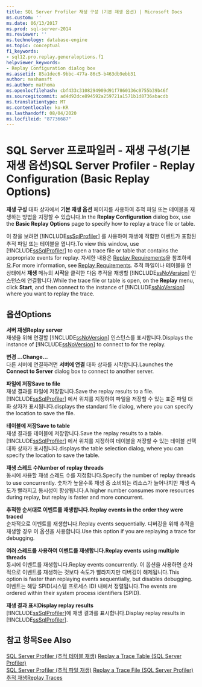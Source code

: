 ```yaml
---
title: SQL Server Profiler 재생 구성 (기본 재생 옵션) | Microsoft Docs
ms.custom: ''
ms.date: 06/13/2017
ms.prod: sql-server-2014
ms.reviewer: ''
ms.technology: database-engine
ms.topic: conceptual
f1_keywords:
- sql12.pro.replay.generaloptions.f1
helpviewer_keywords:
- Replay Configuration dialog box
ms.assetid: 85a1dec6-9bbc-477a-86c5-b463db9ebb31
author: mashamsft
ms.author: mathoma
ms.openlocfilehash: cbf433c3108294909d91f7860136c0755b39b46f
ms.sourcegitcommit: ad4d92dce894592a259721a1571b1d8736abacdb
ms.translationtype: MT
ms.contentlocale: ko-KR
ms.lasthandoff: 08/04/2020
ms.locfileid: "87736687"
---
```

# <a name="sql-server-profiler---replay-configuration-basic-replay-options"></a><span data-ttu-id="56542-102">SQL Server 프로파일러 - 재생 구성(기본 재생 옵션)</span><span class="sxs-lookup"><span data-stu-id="56542-102">SQL Server Profiler - Replay Configuration (Basic Replay Options)</span></span>
  <span data-ttu-id="56542-103">**재생 구성** 대화 상자에서 **기본 재생 옵션** 페이지를 사용하여 추적 파일 또는 테이블을 재생하는 방법을 지정할 수 있습니다.</span><span class="sxs-lookup"><span data-stu-id="56542-103">In the **Replay Configuration** dialog box, use the **Basic Replay Options** page to specify how to replay a trace file or table.</span></span>  
  
 <span data-ttu-id="56542-104">이 창을 보려면 [!INCLUDE[ssSqlProfiler](../includes/sssqlprofiler-md.md)] 를 사용하여 재생에 적합한 이벤트가 포함된 추적 파일 또는 테이블을 엽니다.</span><span class="sxs-lookup"><span data-stu-id="56542-104">To view this window, use [!INCLUDE[ssSqlProfiler](../includes/sssqlprofiler-md.md)] to open a trace file or table that contains the appropriate events for replay.</span></span> <span data-ttu-id="56542-105">자세한 내용은 [Replay Requirements](../tools/sql-server-profiler/replay-requirements.md)을 참조하세요.</span><span class="sxs-lookup"><span data-stu-id="56542-105">For more information, see [Replay Requirements](../tools/sql-server-profiler/replay-requirements.md).</span></span> <span data-ttu-id="56542-106">추적 파일이나 테이블을 연 상태에서 **재생** 메뉴의 **시작**을 클릭한 다음 추적을 재생할 [!INCLUDE[ssNoVersion](../includes/ssnoversion-md.md)] 인스턴스에 연결합니다.</span><span class="sxs-lookup"><span data-stu-id="56542-106">While the trace file or table is open, on the **Replay** menu, click **Start**, and then connect to the instance of [!INCLUDE[ssNoVersion](../includes/ssnoversion-md.md)] where you want to replay the trace.</span></span>  
  
## <a name="options"></a><span data-ttu-id="56542-107">옵션</span><span class="sxs-lookup"><span data-stu-id="56542-107">Options</span></span>  
 <span data-ttu-id="56542-108">**서버 재생**</span><span class="sxs-lookup"><span data-stu-id="56542-108">**Replay server**</span></span>  
 <span data-ttu-id="56542-109">재생을 위해 연결할 [!INCLUDE[ssNoVersion](../includes/ssnoversion-md.md)] 인스턴스를 표시합니다.</span><span class="sxs-lookup"><span data-stu-id="56542-109">Displays the instance of [!INCLUDE[ssNoVersion](../includes/ssnoversion-md.md)] to connect to for the replay.</span></span>  
  
 <span data-ttu-id="56542-110">**변경 ...**</span><span class="sxs-lookup"><span data-stu-id="56542-110">**Change...**</span></span>  
 <span data-ttu-id="56542-111">다른 서버에 연결하려면 **서버에 연결** 대화 상자를 시작합니다.</span><span class="sxs-lookup"><span data-stu-id="56542-111">Launches the **Connect to Server** dialog box to connect to another server.</span></span>  
  
 <span data-ttu-id="56542-112">**파일에 저장**</span><span class="sxs-lookup"><span data-stu-id="56542-112">**Save to file**</span></span>  
 <span data-ttu-id="56542-113">재생 결과를 파일에 저장합니다.</span><span class="sxs-lookup"><span data-stu-id="56542-113">Save the replay results to a file.</span></span> [!INCLUDE[ssSqlProfiler](../includes/sssqlprofiler-md.md)] <span data-ttu-id="56542-114">에서 위치를 지정하여 파일을 저장할 수 있는 표준 파일 대화 상자가 표시됩니다.</span><span class="sxs-lookup"><span data-stu-id="56542-114">displays the standard file dialog, where you can specify the location to save the file.</span></span>  
  
 <span data-ttu-id="56542-115">**테이블에 저장**</span><span class="sxs-lookup"><span data-stu-id="56542-115">**Save to table**</span></span>  
 <span data-ttu-id="56542-116">재생 결과를 테이블에 저장합니다.</span><span class="sxs-lookup"><span data-stu-id="56542-116">Save the replay results to a table.</span></span> [!INCLUDE[ssSqlProfiler](../includes/sssqlprofiler-md.md)] <span data-ttu-id="56542-117">에서 위치를 지정하여 테이블을 저장할 수 있는 테이블 선택 대화 상자가 표시됩니다.</span><span class="sxs-lookup"><span data-stu-id="56542-117">displays the table selection dialog, where you can specify the location to save the table.</span></span>  
  
 <span data-ttu-id="56542-118">**재생 스레드 수**</span><span class="sxs-lookup"><span data-stu-id="56542-118">**Number of replay threads**</span></span>  
 <span data-ttu-id="56542-119">동시에 사용할 재생 스레드 수를 지정합니다.</span><span class="sxs-lookup"><span data-stu-id="56542-119">Specify the number of replay threads to use concurrently.</span></span> <span data-ttu-id="56542-120">숫자가 높을수록 재생 중 소비되는 리소스가 늘어나지만 재생 속도가 빨라지고 동시성이 향상됩니다.</span><span class="sxs-lookup"><span data-stu-id="56542-120">A higher number consumes more resources during replay, but replay is faster and more concurrent.</span></span>  
  
 <span data-ttu-id="56542-121">**추적한 순서대로 이벤트를 재생합니다.**</span><span class="sxs-lookup"><span data-stu-id="56542-121">**Replay events in the order they were traced**</span></span>  
 <span data-ttu-id="56542-122">순차적으로 이벤트를 재생합니다.</span><span class="sxs-lookup"><span data-stu-id="56542-122">Replay events sequentially.</span></span> <span data-ttu-id="56542-123">디버깅을 위해 추적을 재생할 경우 이 옵션을 사용합니다.</span><span class="sxs-lookup"><span data-stu-id="56542-123">Use this option if you are replaying a trace for debugging.</span></span>  
  
 <span data-ttu-id="56542-124">**여러 스레드를 사용하여 이벤트를 재생합니다.**</span><span class="sxs-lookup"><span data-stu-id="56542-124">**Replay events using multiple threads**</span></span>  
 <span data-ttu-id="56542-125">동시에 이벤트를 재생합니다.</span><span class="sxs-lookup"><span data-stu-id="56542-125">Replay events concurrently.</span></span> <span data-ttu-id="56542-126">이 옵션을 사용하면 순차적으로 이벤트를 재생하는 것보다 속도가 빨라지지만 디버깅이 해제됩니다.</span><span class="sxs-lookup"><span data-stu-id="56542-126">This option is faster than replaying events sequentially, but disables debugging.</span></span> <span data-ttu-id="56542-127">이벤트는 해당 SPID(시스템 프로세스 ID) 내에서 정렬됩니다.</span><span class="sxs-lookup"><span data-stu-id="56542-127">The events are ordered within their system process identifiers (SPID).</span></span>  
  
 <span data-ttu-id="56542-128">**재생 결과 표시**</span><span class="sxs-lookup"><span data-stu-id="56542-128">**Display replay results**</span></span>  
 <span data-ttu-id="56542-129">[!INCLUDE[ssSqlProfiler](../includes/sssqlprofiler-md.md)]에 재생 결과를 표시합니다.</span><span class="sxs-lookup"><span data-stu-id="56542-129">Display replay results in [!INCLUDE[ssSqlProfiler](../includes/sssqlprofiler-md.md)].</span></span>  
  
## <a name="see-also"></a><span data-ttu-id="56542-130">참고 항목</span><span class="sxs-lookup"><span data-stu-id="56542-130">See Also</span></span>  
 <span data-ttu-id="56542-131">[SQL Server Profiler &#40;추적 테이블 재생&#41;](../tools/sql-server-profiler/replay-a-trace-table-sql-server-profiler.md) </span><span class="sxs-lookup"><span data-stu-id="56542-131">[Replay a Trace Table &#40;SQL Server Profiler&#41;](../tools/sql-server-profiler/replay-a-trace-table-sql-server-profiler.md) </span></span>  
 <span data-ttu-id="56542-132">[SQL Server Profiler &#40;추적 파일 재생&#41;](../tools/sql-server-profiler/replay-a-trace-file-sql-server-profiler.md) </span><span class="sxs-lookup"><span data-stu-id="56542-132">[Replay a Trace File &#40;SQL Server Profiler&#41;](../tools/sql-server-profiler/replay-a-trace-file-sql-server-profiler.md) </span></span>  
 [<span data-ttu-id="56542-133">추적 재생</span><span class="sxs-lookup"><span data-stu-id="56542-133">Replay Traces</span></span>](../tools/sql-server-profiler/replay-traces.md)  
  
  
